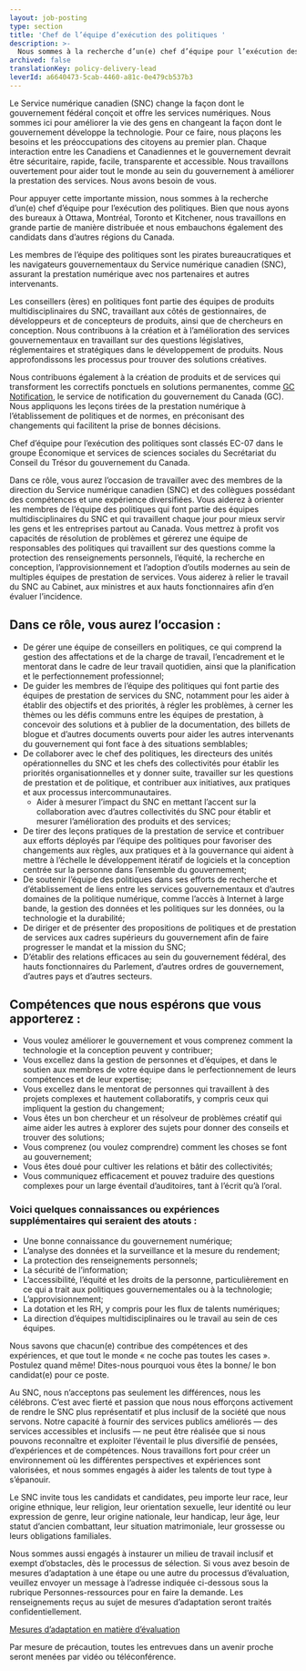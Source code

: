 ```yaml
---
layout: job-posting
type: section
title: 'Chef de l’équipe d’exécution des politiques '
description: >-
  Nous sommes à la recherche d’un(e) chef d’équipe pour l’exécution des politiques. Bien que nous ayons des bureaux à Ottawa, Montréal, Toronto et Kitchener, nous travaillons en grande partie de manière distribuée et nous embauchons également des candidats dans d’autres régions du Canada.
archived: false
translationKey: policy-delivery-lead
leverId: a6640473-5cab-4460-a81c-0e479cb537b3
---
```


Le Service numérique canadien (SNC) change la façon dont le gouvernement fédéral conçoit et offre les services numériques. Nous sommes ici pour améliorer la vie des gens en changeant la façon dont le gouvernement développe la technologie. Pour ce faire, nous plaçons les besoins et les préoccupations des citoyens au premier plan. Chaque interaction entre les Canadiens et Canadiennes et le gouvernement devrait être sécuritaire, rapide, facile, transparente et accessible. Nous travaillons ouvertement pour aider tout le monde au sein du gouvernement à améliorer la prestation des services. Nous avons besoin de vous.

Pour appuyer cette importante mission, nous sommes à la recherche d’un(e) chef d’équipe pour l’exécution des politiques. Bien que nous ayons des bureaux à Ottawa, Montréal, Toronto et Kitchener, nous travaillons en grande partie de manière distribuée et nous embauchons également des candidats dans d’autres régions du Canada.

Les membres de l’équipe des politiques sont les pirates bureaucratiques et les navigateurs gouvernementaux du Service numérique canadien (SNC), assurant la prestation numérique avec nos partenaires et autres intervenants. 

Les conseillers (ères) en politiques font partie des équipes de produits multidisciplinaires du SNC, travaillant aux côtés de gestionnaires, de développeurs et de concepteurs de produits, ainsi que de chercheurs en conception. Nous contribuons à la création et à l’amélioration des services gouvernementaux en travaillant sur des questions législatives, réglementaires et stratégiques dans le développement de produits. Nous approfondissons les processus pour trouver des solutions créatives. 

Nous contribuons également à la création de produits et de services qui transforment les correctifs ponctuels en solutions permanentes, comme [GC Notification](https://notification.canada.ca/), le service de notification du gouvernement du Canada (GC). Nous appliquons les leçons tirées de la prestation numérique à l’établissement de politiques et de normes, en préconisant des changements qui facilitent la prise de bonnes décisions. 

Chef d’équipe pour l’exécution des politiques sont classés EC-07 dans le groupe Économique et services de sciences sociales du Secrétariat du Conseil du Trésor du gouvernement du Canada.

Dans ce rôle, vous aurez l’occasion de travailler avec des membres de la direction du Service numérique canadien (SNC) et des collègues possédant des compétences et une expérience diversifiées. Vous aiderez à orienter les membres de l’équipe des politiques qui font partie des équipes multidisciplinaires du SNC et qui travaillent chaque jour pour mieux servir les gens et les entreprises partout au Canada. Vous mettrez à profit vos capacités de résolution de problèmes et gérerez une équipe de responsables des politiques qui travaillent sur des questions comme la protection des renseignements personnels, l’équité, la recherche en conception, l’approvisionnement et l’adoption d’outils modernes au sein de multiples équipes de prestation de services. Vous aiderez à relier le travail du SNC au Cabinet, aux ministres et aux hauts fonctionnaires afin d’en évaluer l’incidence. 

## Dans ce rôle, vous aurez l’occasion :

- De gérer une équipe de conseillers en politiques, ce qui comprend la gestion des affectations et de la charge de travail, l’encadrement et le mentorat dans le cadre de leur travail quotidien, ainsi que la planification et le perfectionnement professionnel; 
- De guider les membres de l’équipe des politiques qui font partie des équipes de prestation de services du SNC, notamment pour les aider à établir des objectifs et des priorités, à régler les problèmes, à cerner les thèmes ou les défis communs entre les équipes de prestation, à concevoir des solutions et à publier de la documentation, des billets de blogue et d’autres documents ouverts pour aider les autres intervenants du gouvernement qui font face à des situations semblables;
- De collaborer avec le chef des politiques, les directeurs des unités opérationnelles du SNC et les chefs des collectivités pour établir les priorités organisationnelles et y donner suite, travailler sur les questions de prestation et de politique, et contribuer aux initiatives, aux pratiques et aux processus intercommunautaires. 
  - Aider à mesurer l’impact du SNC en mettant l’accent sur la collaboration avec d’autres collectivités du SNC pour établir et mesurer l’amélioration des produits et des services; 
- De tirer des leçons pratiques de la prestation de service et contribuer aux efforts déployés par l’équipe des politiques pour favoriser des changements aux règles, aux pratiques et à la gouvernance qui aident à mettre à l’échelle le développement itératif de logiciels et la conception centrée sur la personne dans l’ensemble du gouvernement;
- De soutenir l’équipe des politiques dans ses efforts de recherche et d’établissement de liens entre les services gouvernementaux et d’autres domaines de la politique numérique, comme l’accès à Internet à large bande, la gestion des données et les politiques sur les données, ou la technologie et la durabilité;
- De diriger et de présenter des propositions de politiques et de prestation de services aux cadres supérieurs du gouvernement afin de faire progresser le mandat et la mission du SNC;  
- D’établir des relations efficaces au sein du gouvernement fédéral, des hauts fonctionnaires du Parlement, d’autres ordres de gouvernement, d’autres pays et d’autres secteurs.

## Compétences que nous espérons que vous apporterez :

- Vous voulez améliorer le gouvernement et vous comprenez comment la technologie et la conception peuvent y contribuer;
- Vous excellez dans la gestion de personnes et d’équipes, et dans le soutien aux membres de votre équipe dans le perfectionnement de leurs compétences et de leur expertise;
- Vous excellez dans le mentorat de personnes qui travaillent à des projets complexes et hautement collaboratifs, y compris ceux qui impliquent la gestion du changement; 
- Vous êtes un bon chercheur et un résolveur de problèmes créatif qui aime aider les autres à explorer des sujets pour donner des conseils et trouver des solutions; 
- Vous comprenez (ou voulez comprendre) comment les choses se font au gouvernement;
- Vous êtes doué pour cultiver les relations et bâtir des collectivités;
- Vous communiquez efficacement et pouvez traduire des questions complexes pour un large éventail d’auditoires, tant à l’écrit qu’à l’oral.

### Voici quelques connaissances ou expériences supplémentaires qui seraient des atouts : 
- Une bonne connaissance du gouvernement numérique;
- L’analyse des données et la surveillance et la mesure du rendement;
- La protection des renseignements personnels;
- La sécurité de l’information;
- L’accessibilité, l’équité et les droits de la personne, particulièrement en ce qui a trait aux politiques gouvernementales ou à la technologie;
- L’approvisionnement;
- La dotation et les RH, y compris pour les flux de talents numériques;
- La direction d’équipes multidisciplinaires ou le travail au sein de ces équipes.

Nous savons que chacun(e) contribue des compétences et des expériences, et que tout le monde « ne coche pas toutes les cases ». Postulez quand même! Dites-nous pourquoi vous êtes la bonne/ le bon candidat(e) pour ce poste.

Au SNC, nous n’acceptons pas seulement les différences, nous les célébrons. C’est avec fierté et passion que nous nous efforçons activement de rendre le SNC plus représentatif et plus inclusif de la société que nous servons. Notre capacité à fournir des services publics améliorés — des services accessibles et inclusifs — ne peut être réalisée que si nous pouvons reconnaître et exploiter l’éventail le plus diversifié de pensées, d’expériences et de compétences. Nous travaillons fort pour créer un environnement où les différentes perspectives et expériences sont valorisées, et nous sommes engagés à aider les talents de tout type à s’épanouir.

Le SNC invite tous les candidats et candidates, peu importe leur race, leur origine ethnique, leur religion, leur orientation sexuelle, leur identité ou leur expression de genre, leur origine nationale, leur handicap, leur âge, leur statut d’ancien combattant, leur situation matrimoniale, leur grossesse ou leurs obligations familiales.

Nous sommes aussi engagés à instaurer un milieu de travail inclusif et exempt d’obstacles, dès le processus de sélection. Si vous avez besoin de mesures d’adaptation à une étape ou une autre du processus d’évaluation, veuillez envoyer un message à l’adresse indiquée ci-dessous sous la rubrique Personnes-ressources pour en faire la demande. Les renseignements reçus au sujet de mesures d’adaptation seront traités confidentiellement.

[Mesures d’adaptation en matière d’évaluation](https://www.canada.ca/fr/commission-fonction-publique/services/mesures-d-adaptation-matiere-evaluation.html)

Par mesure de précaution, toutes les entrevues dans un avenir proche seront menées par vidéo ou téléconférence.


